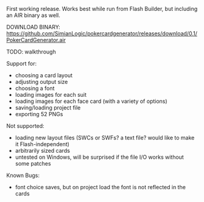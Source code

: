 First working release. Works best while run from Flash Builder, but including an AIR binary as well. 

DOWNLOAD BINARY: https://github.com/SimianLogic/pokercardgenerator/releases/download/0.1/PokerCardGenerator.air

TODO: walkthrough

Support for:
* choosing a card layout
* adjusting output size
* choosing a font
* loading images for each suit
* loading images for each face card (with a variety of options)
* saving/loading project file
* exporting 52 PNGs

Not supported:
* loading new layout files (SWCs or SWFs? a text file? would like to make it Flash-independent)
* arbitrarily sized cards
* untested on Windows, will be surprised if the file I/O works without some patches

Known Bugs:
* font choice saves, but on project load the font is not reflected in the cards
